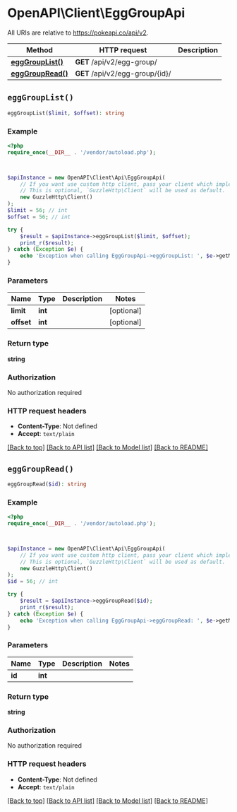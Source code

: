 # OpenAPI\Client\EggGroupApi

All URIs are relative to https://pokeapi.co/api/v2.

Method | HTTP request | Description
------------- | ------------- | -------------
[**eggGroupList()**](EggGroupApi.md#eggGroupList) | **GET** /api/v2/egg-group/ | 
[**eggGroupRead()**](EggGroupApi.md#eggGroupRead) | **GET** /api/v2/egg-group/{id}/ | 


## `eggGroupList()`

```php
eggGroupList($limit, $offset): string
```



### Example

```php
<?php
require_once(__DIR__ . '/vendor/autoload.php');



$apiInstance = new OpenAPI\Client\Api\EggGroupApi(
    // If you want use custom http client, pass your client which implements `GuzzleHttp\ClientInterface`.
    // This is optional, `GuzzleHttp\Client` will be used as default.
    new GuzzleHttp\Client()
);
$limit = 56; // int
$offset = 56; // int

try {
    $result = $apiInstance->eggGroupList($limit, $offset);
    print_r($result);
} catch (Exception $e) {
    echo 'Exception when calling EggGroupApi->eggGroupList: ', $e->getMessage(), PHP_EOL;
}
```

### Parameters

Name | Type | Description  | Notes
------------- | ------------- | ------------- | -------------
 **limit** | **int**|  | [optional]
 **offset** | **int**|  | [optional]

### Return type

**string**

### Authorization

No authorization required

### HTTP request headers

- **Content-Type**: Not defined
- **Accept**: `text/plain`

[[Back to top]](#) [[Back to API list]](../../README.md#endpoints)
[[Back to Model list]](../../README.md#models)
[[Back to README]](../../README.md)

## `eggGroupRead()`

```php
eggGroupRead($id): string
```



### Example

```php
<?php
require_once(__DIR__ . '/vendor/autoload.php');



$apiInstance = new OpenAPI\Client\Api\EggGroupApi(
    // If you want use custom http client, pass your client which implements `GuzzleHttp\ClientInterface`.
    // This is optional, `GuzzleHttp\Client` will be used as default.
    new GuzzleHttp\Client()
);
$id = 56; // int

try {
    $result = $apiInstance->eggGroupRead($id);
    print_r($result);
} catch (Exception $e) {
    echo 'Exception when calling EggGroupApi->eggGroupRead: ', $e->getMessage(), PHP_EOL;
}
```

### Parameters

Name | Type | Description  | Notes
------------- | ------------- | ------------- | -------------
 **id** | **int**|  |

### Return type

**string**

### Authorization

No authorization required

### HTTP request headers

- **Content-Type**: Not defined
- **Accept**: `text/plain`

[[Back to top]](#) [[Back to API list]](../../README.md#endpoints)
[[Back to Model list]](../../README.md#models)
[[Back to README]](../../README.md)
